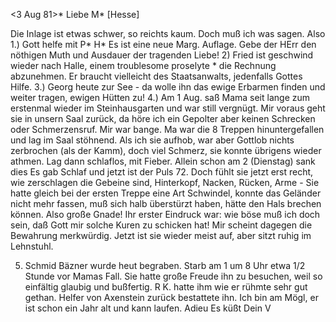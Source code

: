  <3 Aug 81>*
Liebe M<arie>* [Hesse]

Die Inlage ist etwas schwer, so reichts kaum. Doch muß ich was sagen. Also 1.) Gott helfe mit P<auline>* H<aller>* Es ist eine neue Marg. Auflage. Gebe der HErr den nöthigen Muth und Ausdauer der tragenden Liebe! 2) Fried ist geschwind wieder nach Halle, einem troublesome proselyte <Lewitta>* die Rechnung abzunehmen. Er braucht vielleicht des Staatsanwalts, jedenfalls Gottes Hilfe. 3.) Georg heute zur See - da wolle ihn das ewige Erbarmen finden und weiter tragen, ewigen Hütten zu! 4.) Am 1 Aug. saß Mama seit lange zum erstenmal wieder im Steinhausgarten und war still vergnügt. Mir voraus geht sie in unsern Saal zurück, da höre ich ein Gepolter aber keinen Schrecken oder Schmerzensruf. Mir war bange. Ma war die 8 Treppen hinuntergefallen und lag im Saal stöhnend. Als ich sie aufhob, war aber Gottlob nichts zerbrochen (als der Kamm), doch viel Schmerz, sie konnte übrigens wieder athmen. Lag dann schlaflos, mit Fieber. Allein schon am 2 (Dienstag) sank dies Es gab Schlaf und jetzt ist der Puls 72. Doch fühlt sie jetzt erst recht, wie zerschlagen die Gebeine sind, Hinterkopf, Nacken, Rücken, Arme - Sie hatte gleich bei der ersten Treppe eine Art Schwindel, konnte das Geländer nicht mehr fassen, muß sich halb überstürzt haben, hätte den Hals brechen können. Also große Gnade! Ihr erster Eindruck war: wie böse muß ich doch sein, daß Gott mir solche Kuren zu schicken hat! Mir scheint dagegen die Bewahrung merkwürdig. Jetzt ist sie wieder meist auf, aber sitzt ruhig im Lehnstuhl.

5) Schmid Bäzner wurde heut begraben. Starb am 1 um 8 Uhr etwa 1/2 Stunde vor Mamas Fall. Sie hatte große Freude ihn zu besuchen, weil so einfältig glaubig und bußfertig. R K. hatte ihm wie er rühmte sehr gut gethan. Helfer von Axenstein zurück bestattete ihn. Ich bin am Mögl, er ist schon ein Jahr alt und kann laufen. Adieu
 Es küßt Dein V
